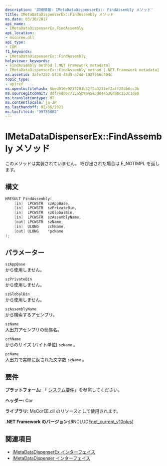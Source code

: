 ```yaml
---
description: '詳細情報: IMetaDataDispenserEx:: FindAssembly メソッド'
title: IMetaDataDispenserEx::FindAssembly メソッド
ms.date: 03/30/2017
api_name:
- IMetaDataDispenserEx.FindAssembly
api_location:
- mscoree.dll
api_type:
- COM
f1_keywords:
- IMetaDataDispenserEx::FindAssembly
helpviewer_keywords:
- FindAssembly method [.NET Framework metadata]
- IMetaDataDispenserEx::FindAssembly method [.NET Framework metadata]
ms.assetid: 3afe7252-5f28-48d9-a74d-1927566c404c
topic_type:
- apiref
ms.openlocfilehash: 6bed016e9235281b42f5a3231ef2aff284b6cc3b
ms.sourcegitcommit: ddf7edb67715a5b9a45e3dd44536dabc153c1de0
ms.translationtype: MT
ms.contentlocale: ja-JP
ms.lasthandoff: 02/06/2021
ms.locfileid: "99753602"
---
```

# <a name="imetadatadispenserexfindassembly-method"></a>IMetaDataDispenserEx::FindAssembly メソッド

このメソッドは実装されていません。 呼び出された場合は E_NOTIMPL を返します。  
  
## <a name="syntax"></a>構文  
  
```cpp  
HRESULT FindAssembly(  
    [in]  LPCWSTR  szAppBase,  
    [in]  LPCWSTR  szPrivateBin,  
    [in]  LPCWSTR  szGlobalBin,  
    [in]  LPCWSTR  szAssemblyName,  
    [out] LPCWSTR  szName,  
    [in]  ULONG    cchName,  
    [out] ULONG    *pcName  
);  
```  
  
## <a name="parameters"></a>パラメーター  

 `szAppBase`  
 から使用しません。  
  
 `szPrivateBin`  
 から使用しません。  
  
 `szGlobalBin`  
 から使用しません。  
  
 `szAssemblyName`  
 から検索するアセンブリ。  
  
 `szName`  
 入出力アセンブリの簡易名。  
  
 `cchName`  
 からのサイズ (バイト単位) `szName` 。  
  
 `pcName`  
 入出力で実際に返された文字数 `szName` 。  
  
## <a name="requirements"></a>要件  

 **プラットフォーム:** 「 [システム要件](../../get-started/system-requirements.md)」を参照してください。  
  
 **ヘッダー:** Cor  
  
 **ライブラリ:** MsCorEE.dll のリソースとして使用されます。  
  
 **.NET Framework のバージョン:**[!INCLUDE[net_current_v10plus](../../../../includes/net-current-v10plus-md.md)]  
  
## <a name="see-also"></a>関連項目

- [IMetaDataDispenserEx インターフェイス](imetadatadispenserex-interface.md)
- [IMetaDataDispenser インターフェイス](imetadatadispenser-interface.md)
